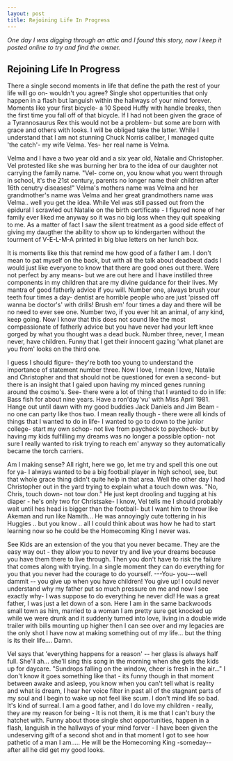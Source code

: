 ```yaml
---
layout: post
title: Rejoining Life In Progress 
---
```


_One day I was digging through an attic and I found this story, now I keep it posted online to try and find the owner._

<!--more-->

## Rejoining Life In Progress 

  There a single second moments in life that define the path the rest of your life will go on- wouldn't you agree? Single shot oppertunities that only happen in a flash but languish within the hallways of your mind forever. Moments like your first bicycle- a 10 Speed Huffy with handle breaks, then the first time you fall off of that bicycle. If I had not been given the grace of a Tyrannosaurus Rex this would not be a problem- but some are born with grace and others with looks. I will be obliged take the latter. While I understand that I am not stunning Chuck Norris caliber, I managed quite 'the catch'- my wife Velma. Yes- her real name is Velma.

  Velma and I have a two year old and a six year old, Natalie and Christopher. Vel protested like she was burning her bra to the idea of our daughter not carrying the family name. "Vel- come on, you know what you went through in school, it's the 21st century, parents no longer name their children after 16th cenutry diseases!" Velma's mothers name was Velma and her grandmother's name was Velma and her great grandmothers name was Velma.. well you get the idea. While Vel was still passed out from the epidural I scrawled out Natalie on the birth certificate - I figured none of her family ever liked me anyway so it was no big loss when they quit speaking to me. As a matter of fact I saw the silent treatment as a good side effect of giving my daugther the ability to show up to kindergarten without the tourment of V-E-L-M-A printed in big blue letters on her lunch box. 

  It is moments like this that remind me how good of a father I am. I don't mean to pat myself on the back, but with all the talk about deadbeat dads I would just like everyone to know that there are good ones out there. Were not perfect by any means- but we are out here and I have instilled three components in my children that are my divine guidance for their lives. My mantra of good fatherly advice if you will. Number one, always brush your teeth four times a day- dentist are horrible people who are just 'pissed off wanna be doctor's' with drills! Brush em' four times a day and there will be no need to ever see one. Number two, if you ever hit an animal, of any kind, keep going. Now I know that this does not sound like the most compassionate of fatherly advice but you have never had your left knee gorged by what you thought was a dead buck. Number three, never, I mean never, have children. Funny that I get their innocent gazing 'what planet are you from' looks on the third one. 

  I guess I should figure- they're both too young to understand the importance of statement number three. Now I love, I mean I love, Natalie and Christopher and that should not be questioned for even a second- but there is an insight that I gaied upon having my minced genes running around the cosmo's. See- there were a lot of thing that I wanted to do in life: Bass fish for about nine years. Have a ron'day'vu' with Miss April 1981. Hange out until dawn with my good buddies Jack Daniels and Jim Beam - no one can party like thos two. I mean really though - there were all kinds of things that I wanted to do in life- I wanted to go to down to the junior college- start my own schop- not live from paycheck to paycheck- but by having my kids fulfilling my dreams was no longer a possible option- not sure I really wanted to risk trying to reach em' anyway so they automatically became the torch carriers. 

  Am I making sense? All right, here we go, let me try and spell this one out for ya- I always wanted to be a big football player in high school, see, but that whole grace thing didn't quite help in that area. Well the other day I had Christopher out in the yard trying to explain what a touch down was. "No, Chris, touch down- not tow don." He just kept drooling and tugging at his diaper - he's only two for Christsake- I know, Vel tells me I should probably wait until hes head is bigger than the football- but I want him to throw like Akeman and run like Namith... He was annoyingly cute tottering in his Huggies .. but you know .. all I could think about was how he had to start learning now so he could be the Homecoming King I never was. 

  See Kids are an extension of the you that you never became. They are the easy way out - they allow you to never try and live your dreams because you have them there to live through. Then you don't have to risk the failure that comes along with trying. In a single moment they can do everything for you that you never had the courage to do yourself. ---You- you---well dammit -- you give up when you have children! You give up! I could never understand why my father put so much pressure on me and now I see exactly why- I was suppose to do everything he never did!       He was a great father, I was just a let down of a son. Here I am in the same backwoods small town as him, married to a woman I am pretty sure get knocked up while we were drunk and it suddenly turned into love, living in a double wide trailer with bills mounting up higher then I can see over and my legacies are the only shot I have now at making something out of my life... but the thing is its their life.... Damn.

  Vel says that 'everything happens for a reason' -- her glass is always half full. She'll ah... she'll sing this song in the morning when she gets the kids up for daycare. "Sundrops falling on the window, cheer is fresh in the air..." I don't know it goes something like that - its funny though in that moment between awake and asleep, you know when you can't tell what is reality and what is dream, I hear her voice filter in past all of the stagnant parts of my soul and I begin to wake up not feel like scum. I don't mind life so bad. It's kind of surreal. I am a good father, and I do love my children - really, they are my reason for being - It is not them, it is me that I can't bury the hatchet with. Funny about those single shot opportunities, happen in a flash, languish in the hallways of your mind forver - I have been given the undeserving gift of a second shot and in that moment I got to see how pathetic of a man I am..... He will be the Homecoming King -someday-- after all he did get my good looks.
